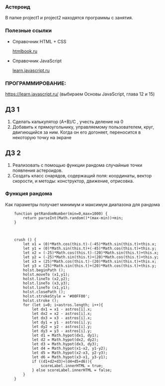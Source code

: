 ### Астероид 

В папке project1 и project2 находятся программы с занятия. 


### Полезные ссылки

* Справочник HTML + CSS

    [htmlbook.ru](https://www.htmlbook.ru)


* Справочник JavaScript

    [learn.javascript.ru](learn.javascript.ru)

### ПРОГРАММИРОВАНИЕ:
https://learn.javascript.ru/ (выбираем Основы JavaScript, глава 12 и 15)



## ДЗ 1
1) Сделать калькулятор (A+B)/C , учесть деление на 0
2) Добавить к прямоугольнику, управляемому пользователем, круг, двигиющийся за ним.
Когда он его догоняет, переносится в некоторую точку на экране


## ДЗ 2 
1) Реализовать с помощью функции рандома случайные точки появления астероидов.
2) Создать класс снарядов, содержащий поля: координаты, вектор скорости, и методы: конструктор, движение, отрисовка. 

### Функция рандома
Как параметры получает минимум и максимум диапазона для рандома
    
        function getRandomNumber(min=0,max=1000) {
		    return parseInt(Math.random()*(max-min))+min;	
	    }
        
        
    
		crush () {
			let x1 = (0)*Math.cos(this.t)-(-45)*Math.sin(this.t)+this.x;
			let y1 = (0)*Math.sin(this.t)+(-45)*Math.cos(this.t)+this.y;
			let x2 = (-25)*Math.cos(this.t)-(20)*Math.sin(this.t)+this.x;
			let y2 = (-25)*Math.sin(this.t)+(20)*Math.cos(this.t)+this.y;
			let x3 = (25)*Math.cos(this.t)-(20)*Math.sin(this.t)+this.x;
			let y3 = (25)*Math.sin(this.t)+(20)*Math.cos(this.t)+this.y;
			holst.beginPath ();
			holst.moveTo (x1,y1);
			holst.lineTo (x2,y2);
			holst.lineTo (x3,y3);
			holst.lineTo (x1,y1);
			holst.closePath ();
			holst.strokeStyle = '#00FF00';
			holst.stroke ();
			for (let i=0; i<astros.length; i++){
				let dx1 = x1 - astros[i].x;
				let dx2 = x2 - astros[i].x;
				let dx3 = x3 - astros[i].x;
				let dy1 = y1 - astros[i].y;
				let dy2 = y2 - astros[i].y;
				let dy3 = y3 - astros[i].y;
				let d1 = Math.hypot(dx1, dy1);
				let d2 = Math.hypot(dx2, dy2);
				let d3 = Math.hypot(dx3, dy3);
				let d4 = Math.hypot(x1-x2, y1-y2);
				let d5 = Math.hypot(x2-x3, y2-y3);
				let d6 = Math.hypot(x3-x1, y3-y1);
				if ((d1+d2+d3)<(d4+d5+d6)){
					scoreLabel.innerHTML = true;
				} else scoreLabel.innerHTML = false;
			}	
		}
